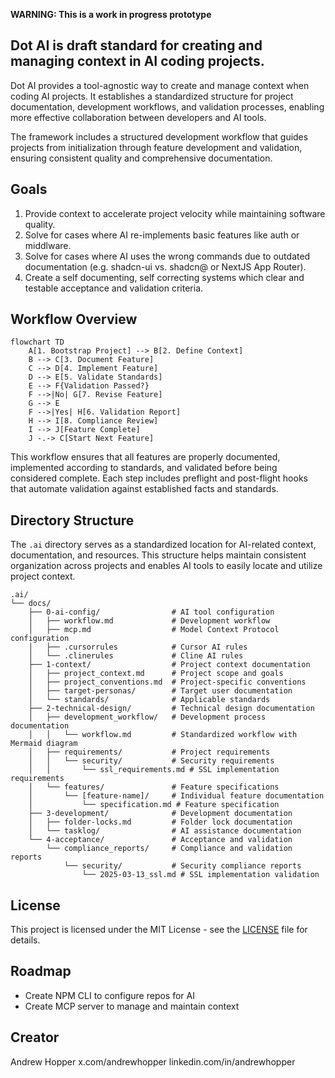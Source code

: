 **WARNING: This is a work in progress prototype**

## Dot AI is draft standard for creating and managing context in AI coding projects.

Dot AI provides a tool-agnostic way to create and manage context when coding AI projects. It establishes a standardized structure for project documentation, development workflows, and validation processes, enabling more effective collaboration between developers and AI tools.

The framework includes a structured development workflow that guides projects from initialization through feature development and validation, ensuring consistent quality and comprehensive documentation.

## Goals

1. Provide context to accelerate project velocity while maintaining software quality.
2. Solve for cases where AI re-implements basic features like auth or middlware.
3. Solve for cases where AI uses the wrong commands due to outdated documentation (e.g. shadcn-ui vs. shadcn@ or NextJS App Router).
4. Create a self documenting, self correcting systems which clear and testable acceptance and validation criteria.

## Workflow Overview
```mermaid
flowchart TD
    A[1. Bootstrap Project] --> B[2. Define Context]
    B --> C[3. Document Feature]
    C --> D[4. Implement Feature]
    D --> E[5. Validate Standards]
    E --> F{Validation Passed?}
    F -->|No| G[7. Revise Feature]
    G --> E
    F -->|Yes| H[6. Validation Report]
    H --> I[8. Compliance Review]
    I --> J[Feature Complete]
    J -.-> C[Start Next Feature]
```

This workflow ensures that all features are properly documented, implemented according to standards, and validated before being considered complete. Each step includes preflight and post-flight hooks that automate validation against established facts and standards.

## Directory Structure

The `.ai` directory serves as a standardized location for AI-related context, documentation, and resources. This structure helps maintain consistent organization across projects and enables AI tools to easily locate and utilize project context.

```
.ai/
└── docs/
    ├── 0-ai-config/                # AI tool configuration
    │   ├── workflow.md             # Development workflow 
    │   ├── mcp.md                  # Model Context Protocol configuration
    │   ├── .cursorrules            # Cursor AI rules
    │   └── .clinerules             # Cline AI rules
    ├── 1-context/                  # Project context documentation
    │   ├── project_context.md      # Project scope and goals
    │   ├── project_conventions.md  # Project-specific conventions
    │   ├── target-personas/        # Target user documentation
    │   └── standards/              # Applicable standards
    ├── 2-technical-design/         # Technical design documentation
    │   ├── development_workflow/   # Development process documentation
    │   │   └── workflow.md         # Standardized workflow with Mermaid diagram
    │   ├── requirements/           # Project requirements
    │   │   └── security/           # Security requirements
    │   │       └── ssl_requirements.md # SSL implementation requirements
    │   └── features/               # Feature specifications
    │       └── [feature-name]/     # Individual feature documentation
    │           └── specification.md # Feature specification
    ├── 3-development/              # Development documentation
    │   ├── folder-locks.md         # Folder lock documentation
    │   └── tasklog/                # AI assistance documentation
    └── 4-acceptance/               # Acceptance and validation
        └── compliance_reports/     # Compliance and validation reports
            └── security/           # Security compliance reports
                └── 2025-03-13_ssl.md # SSL implementation validation
```

## License

This project is licensed under the MIT License - see the [LICENSE](LICENSE) file for details.

## Roadmap

* Create NPM CLI to configure repos for AI
* Create MCP server to manage and maintain context

## Creator

Andrew Hopper
x.com/andrewhopper
linkedin.com/in/andrewhopper
